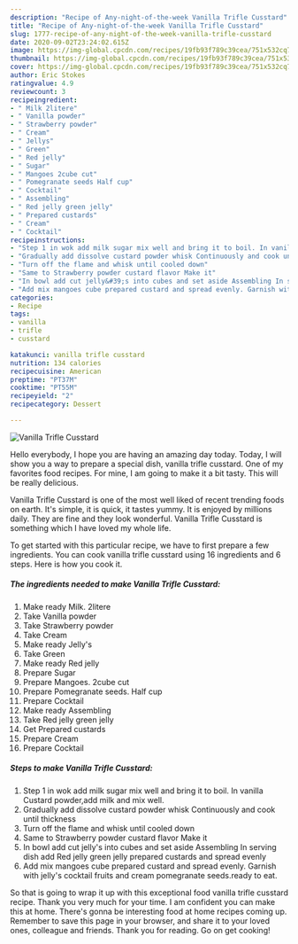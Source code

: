 ```yaml
---
description: "Recipe of Any-night-of-the-week Vanilla Trifle Cusstard"
title: "Recipe of Any-night-of-the-week Vanilla Trifle Cusstard"
slug: 1777-recipe-of-any-night-of-the-week-vanilla-trifle-cusstard
date: 2020-09-02T23:24:02.615Z
image: https://img-global.cpcdn.com/recipes/19fb93f789c39cea/751x532cq70/vanilla-trifle-cusstard-recipe-main-photo.jpg
thumbnail: https://img-global.cpcdn.com/recipes/19fb93f789c39cea/751x532cq70/vanilla-trifle-cusstard-recipe-main-photo.jpg
cover: https://img-global.cpcdn.com/recipes/19fb93f789c39cea/751x532cq70/vanilla-trifle-cusstard-recipe-main-photo.jpg
author: Eric Stokes
ratingvalue: 4.9
reviewcount: 3
recipeingredient:
- " Milk 2litere"
- " Vanilla powder"
- " Strawberry powder"
- " Cream"
- " Jellys"
- " Green"
- " Red jelly"
- " Sugar"
- " Mangoes 2cube cut"
- " Pomegranate seeds Half cup"
- " Cocktail"
- " Assembling"
- " Red jelly green jelly"
- " Prepared custards"
- " Cream"
- " Cocktail"
recipeinstructions:
- "Step 1 in wok add milk sugar mix well and bring it to boil. In vanilla Custard powder,add milk and mix well."
- "Gradually add dissolve custard powder whisk Continuously and cook until thickness"
- "Turn off the flame and whisk until cooled down"
- "Same to Strawberry powder custard flavor Make it"
- "In bowl add cut jelly&#39;s into cubes and set aside Assembling In serving dish add Red jelly green jelly prepared custards and spread evenly"
- "Add mix mangoes cube prepared custard and spread evenly. Garnish with jelly&#39;s cocktail fruits and cream pomegranate seeds.ready to eat."
categories:
- Recipe
tags:
- vanilla
- trifle
- cusstard

katakunci: vanilla trifle cusstard 
nutrition: 134 calories
recipecuisine: American
preptime: "PT37M"
cooktime: "PT55M"
recipeyield: "2"
recipecategory: Dessert

---
```



![Vanilla Trifle Cusstard](https://img-global.cpcdn.com/recipes/19fb93f789c39cea/751x532cq70/vanilla-trifle-cusstard-recipe-main-photo.jpg)

Hello everybody, I hope you are having an amazing day today. Today, I will show you a way to prepare a special dish, vanilla trifle cusstard. One of my favorites food recipes. For mine, I am going to make it a bit tasty. This will be really delicious.



Vanilla Trifle Cusstard is one of the most well liked of recent trending foods on earth. It's simple, it is quick, it tastes yummy. It is enjoyed by millions daily. They are fine and they look wonderful. Vanilla Trifle Cusstard is something which I have loved my whole life.


To get started with this particular recipe, we have to first prepare a few ingredients. You can cook vanilla trifle cusstard using 16 ingredients and 6 steps. Here is how you cook it.

<!--inarticleads1-->

##### The ingredients needed to make Vanilla Trifle Cusstard:

1. Make ready  Milk. 2litere
1. Take  Vanilla powder
1. Take  Strawberry powder
1. Take  Cream
1. Make ready  Jelly&#39;s
1. Take  Green
1. Make ready  Red jelly
1. Prepare  Sugar
1. Prepare  Mangoes. 2cube cut
1. Prepare  Pomegranate seeds. Half cup
1. Prepare  Cocktail
1. Make ready  Assembling
1. Take  Red jelly green jelly
1. Get  Prepared custards
1. Prepare  Cream
1. Prepare  Cocktail




<!--inarticleads2-->

##### Steps to make Vanilla Trifle Cusstard:

1. Step 1 in wok add milk sugar mix well and bring it to boil. In vanilla Custard powder,add milk and mix well.
1. Gradually add dissolve custard powder whisk Continuously and cook until thickness
1. Turn off the flame and whisk until cooled down
1. Same to Strawberry powder custard flavor Make it
1. In bowl add cut jelly&#39;s into cubes and set aside Assembling In serving dish add Red jelly green jelly prepared custards and spread evenly
1. Add mix mangoes cube prepared custard and spread evenly. Garnish with jelly&#39;s cocktail fruits and cream pomegranate seeds.ready to eat.




So that is going to wrap it up with this exceptional food vanilla trifle cusstard recipe. Thank you very much for your time. I am confident you can make this at home. There's gonna be interesting food at home recipes coming up. Remember to save this page in your browser, and share it to your loved ones, colleague and friends. Thank you for reading. Go on get cooking!
